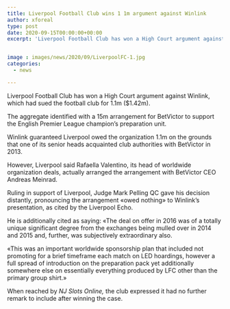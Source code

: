 ```yaml
---
title: Liverpool Football Club wins 1 1m argument against Winlink
author: xforeal 
type: post
date: 2020-09-15T00:00:00+00:00
excerpt: 'Liverpool Football Club has won a High Court argument against Winlink, which had sued the football club for 1 '


image : images/news/2020/09/LiverpoolFC-1.jpg
categories:
  - news

---
```

Liverpool Football Club has won a High Court argument against Winlink, which had sued the football club for 1.1m ($1.42m). 

The aggregate identified with a 15m arrangement for BetVictor to support the English Premier League champion&#8217;s preparation unit. 

Winlink guaranteed Liverpool owed the organization 1.1m on the grounds that one of its senior heads acquainted club authorities with BetVictor in 2013. 

However, Liverpool said Rafaella Valentino, its head of worldwide organization deals, actually arranged the arrangement with BetVictor CEO Andreas Meinrad. 

Ruling in support of Liverpool, Judge Mark Pelling QC gave his decision distantly, pronouncing the arrangement &#171;owed nothing&#187; to Winlink&#8217;s presentation, as cited by the Liverpool Echo. 

He is additionally cited as saying: &#171;The deal on offer in 2016 was of a totally unique significant degree from the exchanges being mulled over in 2014 and 2015 and, further, was subjectively extraordinary also. 

&#171;This was an important worldwide sponsorship plan that included not promoting for a brief timeframe each match on LED hoardings, however a full spread of introduction on the preparation pack yet additionally somewhere else on essentially everything produced by LFC other than the primary group shirt.&#187; 

When reached by _NJ Slots Online,_ the club expressed it had no further remark to include after winning the case.